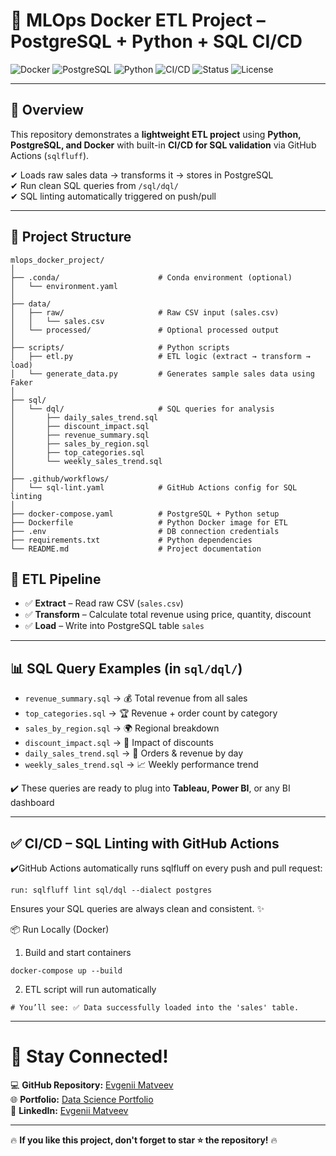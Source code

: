 # 🧪 MLOps Docker ETL Project – PostgreSQL + Python + SQL CI/CD

![Docker](https://img.shields.io/badge/Docker-Containerized-blue) ![PostgreSQL](https://img.shields.io/badge/PostgreSQL-13+-blue) ![Python](https://img.shields.io/badge/Python-3.10-yellow) ![CI/CD](https://img.shields.io/badge/GitHub_Actions-CI%2FCD-green) ![Status](https://img.shields.io/badge/Status-Active-brightgreen) ![License](https://img.shields.io/badge/License-MIT-lightgrey)

---

## 🚀 Overview

This repository demonstrates a **lightweight ETL project** using **Python, PostgreSQL, and Docker** with built-in **CI/CD for SQL validation** via GitHub Actions (`sqlfluff`).

✔ Loads raw sales data → transforms it → stores in PostgreSQL  
✔ Run clean SQL queries from `/sql/dql/`  
✔ SQL linting automatically triggered on push/pull  

---

## 📁 Project Structure

```
mlops_docker_project/
│
├── .conda/                      # Conda environment (optional)
│   └── environment.yaml
│
├── data/
│   ├── raw/                     # Raw CSV input (sales.csv)
│   │   └── sales.csv
│   └── processed/               # Optional processed output
│
├── scripts/                     # Python scripts
│   ├── etl.py                   # ETL logic (extract → transform → load)
│   └── generate_data.py         # Generates sample sales data using Faker
│
├── sql/
│   └── dql/                     # SQL queries for analysis
│       ├── daily_sales_trend.sql
│       ├── discount_impact.sql
│       ├── revenue_summary.sql
│       ├── sales_by_region.sql
│       ├── top_categories.sql
│       └── weekly_sales_trend.sql
│
├── .github/workflows/
│   └── sql-lint.yaml            # GitHub Actions config for SQL linting
│
├── docker-compose.yaml          # PostgreSQL + Python setup
├── Dockerfile                   # Python Docker image for ETL
├── .env                         # DB connection credentials
├── requirements.txt             # Python dependencies
└── README.md                    # Project documentation
```
## 🧠 ETL Pipeline

- ✅ **Extract** – Read raw CSV (`sales.csv`)
- ✅ **Transform** – Calculate total revenue using price, quantity, discount
- ✅ **Load** – Write into PostgreSQL table `sales`

---

## 📊 SQL Query Examples (in `sql/dql/`)

- `revenue_summary.sql` → 💰 Total revenue from all sales  
- `top_categories.sql` → 🏆 Revenue + order count by category  
- `sales_by_region.sql` → 🌍 Regional breakdown  
- `discount_impact.sql` → 🔻 Impact of discounts  
- `daily_sales_trend.sql` → 📅 Orders & revenue by day  
- `weekly_sales_trend.sql` → 📈 Weekly performance trend  

✔️ These queries are ready to plug into **Tableau, Power BI**, or any BI dashboard

---

## ✅ CI/CD – SQL Linting with GitHub Actions

✔️GitHub Actions automatically runs sqlfluff on every push and pull request:

```
run: sqlfluff lint sql/dql --dialect postgres
```
Ensures your SQL queries are always clean and consistent. ✨

📦 Run Locally (Docker)
1. Build and start containers
```
docker-compose up --build
```
2. ETL script will run automatically
```
# You’ll see: ✅ Data successfully loaded into the 'sales' table.
```
---

# 📢 Stay Connected!  
💻 **GitHub Repository:** [Evgenii Matveev](https://github.com/evgeniimatveev)  
🌐 **Portfolio:** [Data Science Portfolio](https://www.datascienceportfol.io/evgeniimatveevusa)  
📌 **LinkedIn:** [Evgenii Matveev](https://www.linkedin.com/in/evgenii-matveev-510926276/)  


---

🔥 **If you like this project, don't forget to star ⭐ the repository!** 🔥

